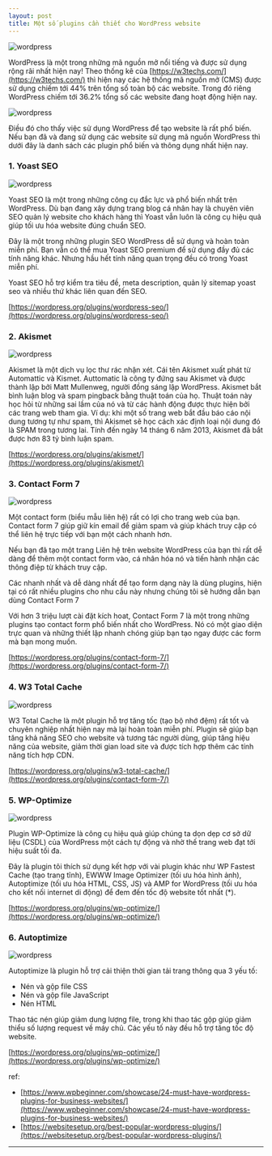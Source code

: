 ```yaml
---
layout: post
title: Một số plugins cần thiết cho WordPress website
---
```


![wordpress](/assets/Looking-for-a-WordPress-Developer-1042x665.jpg)

WordPress là một trong những mã nguồn mở nổi tiếng và được sử dụng rộng rãi nhất hiện nay! Theo thống kê của [https://w3techs.com/](https://w3techs.com/) thì hiện nay các hệ thống mã nguồn mở (CMS) được sử dụng chiếm tới 44% trên tổng số toàn bộ các website. Trong đó riêng WordPress chiếm tới 36.2% tổng số các website đang hoạt động hiện nay.

![wordpress](/assets/ScreenShot2020-03-21at22.16.47.png)

Điều đó cho thấy việc sử dụng WordPress để tạo website là rất phổ biến. Nếu bạn đã và đang sử dụng các website sử dụng mã nguồn WordPress thì dưới đây là danh sách các plugin phổ biến và thông dụng nhất hiện nay.

### 1. Yoast SEO

![wordpress](/assets/yoast-logo.png)

Yoast SEO là một trong những công cụ đắc lực và phổ biến nhất trên WordPress. Dù bạn đang xây dựng trang blog cá nhân hay là chuyên viên SEO quản lý website cho khách hàng thì Yoast vẫn luôn là công cụ hiệu quả giúp tối ưu hóa website đúng chuẩn SEO.

Đây là một trong những plugin SEO WordPress dễ sử dụng và hoàn toàn miễn phí. Bạn vẫn có thể mua Yoast SEO premium để sử dụng đầy đủ các tính năng khác. Nhưng hầu hết tính năng quan trọng đều có trong Yoast miễn phí.

Yoast SEO hỗ trợ kiểm tra tiêu đề, meta description, quản lý sitemap yoast seo và nhiều thứ khác liên quan đến SEO.

[https://wordpress.org/plugins/wordpress-seo/](https://wordpress.org/plugins/wordpress-seo/)


### 2. Akismet

![wordpress](/assets/cai-dat-akismet-plugin-chong-spam.jpg)

Akismet là một dịch vụ lọc thư rác nhận xét. Cái tên Akismet xuất phát từ Automattic và Kismet. Auttomatic là công ty đứng sau Akismet và được thành lập bởi Matt Mullenweg, người đồng sáng lập WordPress. Akismet bắt bình luận blog và spam pingback bằng thuật toán của họ. Thuật toán này học hỏi từ những sai lầm của nó và từ các hành động được thực hiện bởi các trang web tham gia. Ví dụ: khi một số trang web bắt đầu báo cáo nội dung tương tự như spam, thì Akismet sẽ học cách xác định loại nội dung đó là SPAM trong tương lai. Tính đến ngày 14 tháng 6 năm 2013, Akismet đã bắt được hơn 83 tỷ bình luận spam.

[https://wordpress.org/plugins/akismet/](https://wordpress.org/plugins/akismet/)


### 3. Contact Form 7

![wordpress](/assets/best-contact-form-7-1030x528.png)

Một contact form (biểu mẫu liên hệ) rất có lợi cho trang web của bạn. Contact form 7 giúp giữ kín email để giảm spam và giúp khách truy cập có thể liên hệ trực tiếp với bạn một cách nhanh hơn.

Nếu bạn đã tạo một trang Liên hệ trên website WordPress của bạn thì rất dễ dàng để thêm một contact form vào, cá nhân hóa nó và tiến hành nhận các thông điệp từ khách truy cập.

Các nhanh nhất và dễ dàng nhất để tạo form dạng này là dùng plugins, hiện tại có rất nhiều plugins cho nhu cầu này nhưng chúng tôi sẽ hướng dẫn bạn dùng Contact Form 7

Với hơn 3 triệu lượt cài đặt kích hoat, Contact Form 7 là một trong những plugins tạo contact form phổ biến nhất cho WordPress. Nó có một giao diện trực quan và những thiết lập nhanh chóng giúp bạn tạo ngay được các form mà bạn mong muốn.

[https://wordpress.org/plugins/contact-form-7/](https://wordpress.org/plugins/contact-form-7/)


### 4. W3 Total Cache

![wordpress](/assets/w3-total-cache.jpg)

W3 Total Cache là một plugin hỗ trợ tăng tốc (tạo bộ nhớ đệm) rất tốt và chuyên nghiệp nhất hiện nay mà lại hoàn toàn miễn phí. Plugin sẽ giúp bạn tăng khả năng SEO cho website và tương tác người dùng, giúp tăng hiệu năng của website, giảm thời gian load site và được tích hợp thêm các tính năng tích hợp CDN.

[https://wordpress.org/plugins/w3-total-cache/](https://wordpress.org/plugins/contact-form-7/)

### 5. WP-Optimize

![wordpress](/assets/unnamed.jpg)

Plugin WP-Optimize là công cụ hiệu quả giúp chúng ta dọn dẹp cơ sở dữ liệu (CSDL) của WordPress một cách tự động và nhờ thế trang web đạt tới hiệu suất tối đa.

Đây là plugin tôi thích sử dụng kết hợp với vài plugin khác như WP Fastest Cache (tạo trang tĩnh), EWWW Image Optimizer (tối ưu hóa hình ảnh), Autoptimize (tối ưu hóa HTML, CSS, JS) và AMP for WordPress (tối ưu hóa cho kết nối internet di động) để đem đến tốc độ website tốt nhất (*).

[https://wordpress.org/plugins/wp-optimize/](https://wordpress.org/plugins/wp-optimize/)


### 6. Autoptimize

![wordpress](/assets/Autoptimize.png)

Autoptimize là plugin hỗ trợ cải thiện thời gian tải trang thông qua 3 yếu tố:

- Nén và gộp file CSS
- Nén và gộp file JavaScript
- Nén HTML

Thao tác nén giúp giảm dung lượng file, trong khi thao tác gộp giúp giảm thiểu số lượng request về máy chủ. Các yếu tố này đều hỗ trợ tăng tốc độ website.


[https://wordpress.org/plugins/wp-optimize/](https://wordpress.org/plugins/wp-optimize/)

ref:

- [https://www.wpbeginner.com/showcase/24-must-have-wordpress-plugins-for-business-websites/](https://www.wpbeginner.com/showcase/24-must-have-wordpress-plugins-for-business-websites/)
- [https://websitesetup.org/best-popular-wordpress-plugins/](https://websitesetup.org/best-popular-wordpress-plugins/)

---
